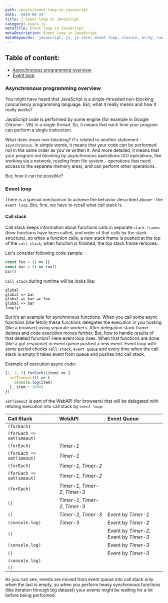 ```yaml
---
path: /posts/event-loop-in-javascript
date: '2019-08-24'
title: 🤙 Event loop in JavaScript
category: async-js
metaTitle: Event loop in JavaScript
metaDescription: Event loop in JavaScript
metaKeywords: 'javascript, js, js core, event loop, closure, array, number, string, bool'
---
```


## Table of content:

* [Asynchronous programming overview](#asynchronous-programming-overview)
* [Event loop](#event-loop)

### Asynchronous programming overview

You might have heard that JavaScript is a single-threaded non-blocking concurrency programming language. But, what it really means and how it really works?

JavaScript code is performed by some engine (for example in Google Chrome - V8) in a single thread. So, it means that each time your program can perform a single instruction.

What does mean non-blocking? It's related to another statement - ```asynchronous```. In simple words, it means that your code can be performed not in the same order as you've written it. And more detailed, it means that your program not blocking by asynchronous operations (I/O operations, like working via a network, reading from file system - operations that need access to the separate memory area), and can perform other operations.

But, how it can be possible?

### Event loop

There is a special mechanism to achieve the behavior described above - the ```event loop```. But, first, we have to recall what call stack is.

#### Call stack

Call stack keeps information about functions calls in separate ```stack frames``` (how functions have been called, and order of that calls by the stack structure), so when a function calls, a new stack frame is pushed at the top of the ```call stack```, when function is finished, the top stack frame removes.

Let's consider following code sample:

```js
const foo = () => {}
const bar = () => foo()
bar()
```

```Call stack``` during runtime will be looks like:

```
global
global => bar
global => bar => foo
global => bar
(empty)
```

But it's an example for synchronous functions. When you call some async functions (like fetch) these functions delegates the execution in you hosting (like a browser) using separate workers. After delegation stack frame deletes and code execution moves further. But, how to handle results of that deleted function? Here event loop rises. When that functions are done (like a got response) in event queue pushed a new event. Event loop with some period checks ```call stack```,  ```event queue``` and every time when the call stack is empty it takes event from queue and pushes into call stack.

Example of execution async code:

```js
[1, 2, 3].forEach((item) => {
  setTimeout(() => {
    console.log(item)
  }, item * 1000)
})
```

```setTimeout``` is part of the WebAPI (for browsers) that will be delegated with retuting execution into call stack by ```event loop```:

  Call Stack                 |  WebAPI                         |  Event Queue
:----------------------------|:--------------------------------|:-------------
```(forEach)```              |                                 |                
```(forEach => setTimeout)```|                                 |                
```(forEach)```              | *Timer-1*                       |                
```(forEach => setTimeout)```| *Timer-1*                       |
```(forEach)```              | *Timer-1*, *Timer-2*            |                
```(forEach => setTimeout)```| *Timer-1*, *Timer-2*            |                
```(forEach)```              | *Timer-1*, *Timer-2*, *Timer-3* |                
```()```                     | *Timer-1*, *Timer-2*, *Timer-3* |                
```()```                     | *Timer-2*, *Timer-3*            | Event by *Timer-1*
```(console.log)```          | *Timer-3*                       | Event by *Timer-2*
```()```                     |                                 | Event by *Timer-2*, Event by *Timer-3*
```(console.log)```          |                                 | Event by *Timer-3*
```()```                     |                                 | Event by *Timer-3*
```(console.log)```          |                                 |
```()```                     |                                 |

As you can see, events are moved from event queue into call stack only when the last is empty, so when you perform heavy synchronous functions (like iteration through big dataset) your events might be waiting for a lot before being performed.
